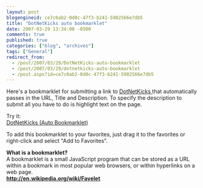 ```yaml
---
layout: post
blogengineid: ce7c6ab2-0d0c-47f3-b241-5902566e7db5
title: "DotNetKicks auto bookmarklet"
date: 2007-03-29 13:34:00 -0500
comments: true
published: true
categories: ["blog", "archives"]
tags: ["General"]
redirect_from: 
  - /post/2007/03/29/DotNetKicks-auto-bookmarklet
  - /post/2007/03/29/dotnetkicks-auto-bookmarklet
  - /post.aspx?id=ce7c6ab2-0d0c-47f3-b241-5902566e7db5
---
```

<!-- more -->

Here's a bookmarklet for submitting a link to <A href="http://dotnetkicks.com/">DotNetKicks </A>that automatically passes in the URL, Title and Description. To specify the description to submit all you have to do is highlight text on the page.

Try it:<BR><A href="javascript:var d='';if (window.getSelection){d=window.getSelection();}else if (document.getSelection){d=document.getSelection();}else if (document.selection){d=document.selection.createRange().text;}document.location.href='http://dotnetkicks.com/kick?url='+escape(document.location.href)+'&amp;title='+escape(document.title)+'&amp;description='+d;">DotNetKicks (Auto Bookmarklet)</A>

To add this bookmarklet to your favorites, just drag it to the favorites or right-click and select "Add to Favorites".

<STRONG>What is a bookmarklet?<BR></STRONG>A bookmarklet is a small JavaScript program that can be stored as a URL within a bookmark in most popular web browsers, or within hyperlinks on a web page.<BR><A href="http://en.wikipedia.org/wiki/Favelet"><STRONG>http://en.wikipedia.org/wiki/Favelet</STRONG></A>
